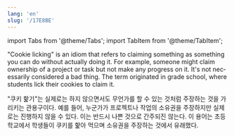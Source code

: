 ```yaml
---
lang: 'en'
slug: '/17E8BE'
---
```


import Tabs from '@theme/Tabs';
import TabItem from '@theme/TabItem';

<Tabs groupId='lang' queryString>
<TabItem value='en' label='English 🇺🇸' lang='en-US' default>
<div lang='en-US'>

"Cookie licking" is an idiom that refers to claiming something as something you can do without actually doing it. For example, someone might claim ownership of a project or task but not make any progress on it. It's not necessarily considered a bad thing. The term originated in grade school, where students lick their cookies to claim it.

</div>
</TabItem>
<TabItem value='ko' label='한국어 🇰🇷' lang='ko-KR'>
<div lang='ko-KR'>

"쿠키 핥기"는 실제로는 하지 않으면서도 무언가를 할 수 있는 것처럼 주장하는 것을 가리키는 관용구이다. 예를 들어, 누군가가 프로젝트나 작업의 소유권을 주장하지만 실제로는 진행하지 않을 수 있다. 이는 반드시 나쁜 것으로 간주되진 않는다. 이 용어는 초등학교에서 학생들이 쿠키를 핥아 먹으며 소유권을 주장하는 것에서 유래했다.

</div>
</TabItem>
</Tabs>
